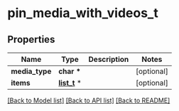 # pin_media_with_videos_t

## Properties
Name | Type | Description | Notes
------------ | ------------- | ------------- | -------------
**media_type** | **char \*** |  | [optional] 
**items** | [**list_t**](video_metadata.md) \* |  | [optional] 

[[Back to Model list]](../README.md#documentation-for-models) [[Back to API list]](../README.md#documentation-for-api-endpoints) [[Back to README]](../README.md)


